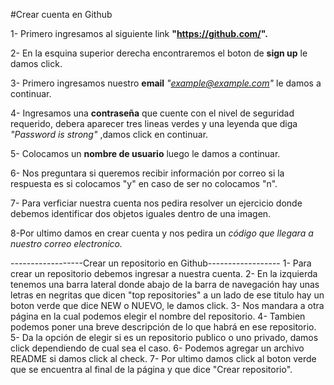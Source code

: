#Crear cuenta en Github

1- Primero ingresamos al siguiente link **"https://github.com/".**

2- En la esquina superior derecha encontraremos el boton de **sign up** le damos click.

3- Primero ingresamos nuestro **email** *"example@example.com"* le damos a continuar.

4- Ingresamos una **contraseña** que cuente con el nivel de seguridad requerido, debera aparecer tres lineas verdes y una leyenda que diga *"Password is strong"*
   ,damos click en continuar.

5- Colocamos un **nombre de usuario** luego le damos a continuar.

6- Nos preguntara si queremos recibir información por correo si la respuesta es si colocamos "y" en caso de ser no colocamos "n".

7- Para verficiar nuestra cuenta nos pedira resolver un ejercicio donde debemos identificar dos objetos iguales dentro de una imagen.

8-Por ultimo damos en crear cuenta y nos pedira un *código que llegara a nuestro correo electronico.*


------------------Crear un repositorio en Github------------------
1- Para crear un repositorio debemos ingresar a nuestra cuenta.
2- En la izquierda tenemos una barra lateral donde abajo de la barra de navegación hay unas letras en negritas que dicen "top repositories" a un lado de ese titulo hay un boton verde que dice NEW o NUEVO, le damos click.
3- Nos mandara a otra página en la cual podemos elegir el nombre del repositorio.
4- Tambien podemos poner una breve descripción de lo que habrá en ese repositorio.
5- Da la opción de elegir si es un repositorio publico o uno privado, damos click dependiendo de cual sea el caso.
6- Podemos agregar un archivo README si damos click al check.
7- Por ultimo damos click al boton verde que se encuentra al final de la página y que dice "Crear repositorio".
